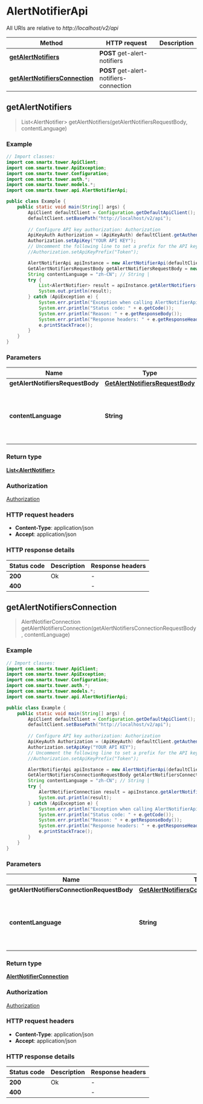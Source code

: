 # AlertNotifierApi

All URIs are relative to *http://localhost/v2/api*

Method | HTTP request | Description
------------- | ------------- | -------------
[**getAlertNotifiers**](AlertNotifierApi.md#getAlertNotifiers) | **POST** get-alert-notifiers | 
[**getAlertNotifiersConnection**](AlertNotifierApi.md#getAlertNotifiersConnection) | **POST** get-alert-notifiers-connection | 



## getAlertNotifiers

> List&lt;AlertNotifier&gt; getAlertNotifiers(getAlertNotifiersRequestBody, contentLanguage)



### Example

```java
// Import classes:
import com.smartx.tower.ApiClient;
import com.smartx.tower.ApiException;
import com.smartx.tower.Configuration;
import com.smartx.tower.auth.*;
import com.smartx.tower.models.*;
import com.smartx.tower.api.AlertNotifierApi;

public class Example {
    public static void main(String[] args) {
        ApiClient defaultClient = Configuration.getDefaultApiClient();
        defaultClient.setBasePath("http://localhost/v2/api");
        
        // Configure API key authorization: Authorization
        ApiKeyAuth Authorization = (ApiKeyAuth) defaultClient.getAuthentication("Authorization");
        Authorization.setApiKey("YOUR API KEY");
        // Uncomment the following line to set a prefix for the API key, e.g. "Token" (defaults to null)
        //Authorization.setApiKeyPrefix("Token");

        AlertNotifierApi apiInstance = new AlertNotifierApi(defaultClient);
        GetAlertNotifiersRequestBody getAlertNotifiersRequestBody = new GetAlertNotifiersRequestBody(); // GetAlertNotifiersRequestBody | 
        String contentLanguage = "zh-CN"; // String | 
        try {
            List<AlertNotifier> result = apiInstance.getAlertNotifiers(getAlertNotifiersRequestBody, contentLanguage);
            System.out.println(result);
        } catch (ApiException e) {
            System.err.println("Exception when calling AlertNotifierApi#getAlertNotifiers");
            System.err.println("Status code: " + e.getCode());
            System.err.println("Reason: " + e.getResponseBody());
            System.err.println("Response headers: " + e.getResponseHeaders());
            e.printStackTrace();
        }
    }
}
```

### Parameters


Name | Type | Description  | Notes
------------- | ------------- | ------------- | -------------
 **getAlertNotifiersRequestBody** | [**GetAlertNotifiersRequestBody**](GetAlertNotifiersRequestBody.md)|  |
 **contentLanguage** | **String**|  | [optional] [default to en-US] [enum: zh-CN, en-US]

### Return type

[**List&lt;AlertNotifier&gt;**](AlertNotifier.md)

### Authorization

[Authorization](../README.md#Authorization)

### HTTP request headers

- **Content-Type**: application/json
- **Accept**: application/json


### HTTP response details
| Status code | Description | Response headers |
|-------------|-------------|------------------|
| **200** | Ok |  -  |
| **400** |  |  -  |


## getAlertNotifiersConnection

> AlertNotifierConnection getAlertNotifiersConnection(getAlertNotifiersConnectionRequestBody, contentLanguage)



### Example

```java
// Import classes:
import com.smartx.tower.ApiClient;
import com.smartx.tower.ApiException;
import com.smartx.tower.Configuration;
import com.smartx.tower.auth.*;
import com.smartx.tower.models.*;
import com.smartx.tower.api.AlertNotifierApi;

public class Example {
    public static void main(String[] args) {
        ApiClient defaultClient = Configuration.getDefaultApiClient();
        defaultClient.setBasePath("http://localhost/v2/api");
        
        // Configure API key authorization: Authorization
        ApiKeyAuth Authorization = (ApiKeyAuth) defaultClient.getAuthentication("Authorization");
        Authorization.setApiKey("YOUR API KEY");
        // Uncomment the following line to set a prefix for the API key, e.g. "Token" (defaults to null)
        //Authorization.setApiKeyPrefix("Token");

        AlertNotifierApi apiInstance = new AlertNotifierApi(defaultClient);
        GetAlertNotifiersConnectionRequestBody getAlertNotifiersConnectionRequestBody = new GetAlertNotifiersConnectionRequestBody(); // GetAlertNotifiersConnectionRequestBody | 
        String contentLanguage = "zh-CN"; // String | 
        try {
            AlertNotifierConnection result = apiInstance.getAlertNotifiersConnection(getAlertNotifiersConnectionRequestBody, contentLanguage);
            System.out.println(result);
        } catch (ApiException e) {
            System.err.println("Exception when calling AlertNotifierApi#getAlertNotifiersConnection");
            System.err.println("Status code: " + e.getCode());
            System.err.println("Reason: " + e.getResponseBody());
            System.err.println("Response headers: " + e.getResponseHeaders());
            e.printStackTrace();
        }
    }
}
```

### Parameters


Name | Type | Description  | Notes
------------- | ------------- | ------------- | -------------
 **getAlertNotifiersConnectionRequestBody** | [**GetAlertNotifiersConnectionRequestBody**](GetAlertNotifiersConnectionRequestBody.md)|  |
 **contentLanguage** | **String**|  | [optional] [default to en-US] [enum: zh-CN, en-US]

### Return type

[**AlertNotifierConnection**](AlertNotifierConnection.md)

### Authorization

[Authorization](../README.md#Authorization)

### HTTP request headers

- **Content-Type**: application/json
- **Accept**: application/json


### HTTP response details
| Status code | Description | Response headers |
|-------------|-------------|------------------|
| **200** | Ok |  -  |
| **400** |  |  -  |

